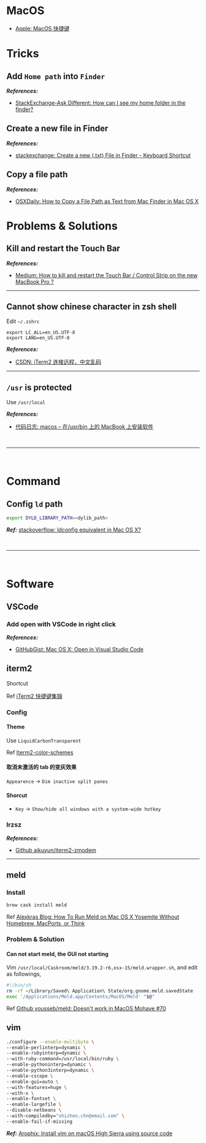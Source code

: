 # MacOS

- [Apple: MacOS 快捷键](https://support.apple.com/zh-cn/HT201236)

# Tricks

## Add `Home path` into `Finder`

**_References:_**

- [StackExchange-Ask Different: How can I see my home folder in the finder?](https://apple.stackexchange.com/questions/55408/how-can-i-see-my-home-folder-in-the-finder)

## Create a new file in Finder

**_References:_**

- [stackexchange: Create a new (.txt) File in Finder - Keyboard Shortcut](https://apple.stackexchange.com/questions/129699/create-a-new-txt-file-in-finder-keyboard-shortcut)

## Copy a file path

**_References:_**

- [OSXDaily: How to Copy a File Path as Text from Mac Finder in Mac OS X](http://osxdaily.com/2015/11/05/copy-file-path-name-text-mac-os-x-finder/)

# Problems & Solutions

## Kill and restart the Touch Bar

**_References:_**

- [Medium: How to kill and restart the Touch Bar / Control Strip on the new MacBook Pro ?](https://medium.com/zenchef-tech-and-product/how-to-kill-and-restart-the-touch-bar-control-strip-on-the-new-macbook-pro-b77e97c11d03)

---

## Cannot show chinese character in zsh shell

Edit `~/.zshrc`

```shell
export LC_ALL=en_US.UTF-8
export LANG=en_US.UTF-8
```

**_References:_**

- [CSDN: iTerm2 连接远程，中文乱码](https://blog.csdn.net/u013931660/article/details/79443037)

---

## `/usr` is protected

Use `/usr/local`

**_References:_**

- [代码日志: macos – 在/usr/bin 上的 MacBook 上安装软件](https://codeday.me/bug/20190818/1687069.html)

<!--  -->
<br>

---

<br>
<!--  -->

# Command

## Config `ld` path

```bash
export DYLD_LIBRARY_PATH=<dylib_path>
```

**_Ref:_** [stackoverflow: ldconfig equivalent in Mac OS X?](https://stackoverflow.com/questions/1451047/ldconfig-equivalent-in-mac-os-x)

<!--  -->
<br>

---

<br>
<!--  -->

# Software

## VSCode

### Add **open with VSCode** in right click

**_References:_**

- [GitHubGist: Mac OS X: Open in Visual Studio Code](https://gist.github.com/tonysneed/f9f09bfa28bcf98e8d8306f9b21f99e2)

## iterm2

Shortcut

Ref [iTerm2 快捷键集锦](https://yugasun.com/post/iterm2-shortcut-key.html)

### Config

#### Theme

Use `LiquidCarbonTransparent`

Ref [Iterm2-color-schemes](https://iterm2colorschemes.com/)

#### 取消未激活的 tab 的变灰效果

`Appearence` -> `Dim inactive split panes`

#### Shorcut

- `Key` -> `Show/hide all windows with a system-wide hotkey`

### lrzsz

**_References:_**

- [Github aikuyun/iterm2-zmodem](https://github.com/aikuyun/iterm2-zmodem)

---

## meld

### Install

```bash
brew cask install meld
```

Ref [Alexkras Blog: How To Run Meld on Mac OS X Yosemite Without Homebrew, MacPorts, or Think](https://www.alexkras.com/how-to-run-meld-on-mac-os-x-yosemite-without-homebrew-macports-or-think/)

### Problem & Solution

#### Can not start meld, the GUI not starting

Vim `/usr/local/Caskroom/meld/3.19.2-r6,osx-15/meld.wrapper.sh`, and edit as followings,

```bash
#!/bin/sh
rm -rf ~/Library/Saved\ Application\ State/org.gnome.meld.savedState
exec '/Applications/Meld.app/Contents/MacOS/Meld' "$@"
```

Ref [Github yousseb/meld: Doesn't work in MacOS Mohave #70](https://github.com/yousseb/meld/issues/70#issuecomment-481510461)

## vim

```bash
./configure --enable-multibyte \
--enable-perlinterp=dynamic \
--enable-rubyinterp=dynamic \
--with-ruby-command=/usr/local/bin/ruby \
--enable-pythoninterp=dynamic \
--enable-python3interp=dynamic \
--enable-cscope \
--enable-gui=auto \
--with-features=huge \
--with-x \
--enable-fontset \
--enable-largefile \
--disable-netbeans \
--with-compiledby="shizhen.chn@email.com" \
--enable-fail-if-missing
```

**_Ref:_** [Arophix: Install vim on macOS High Sierra using source code](https://arophix.com/2018/01/24/install-vim-on-macos-high-sierra/comment-page-1/)
